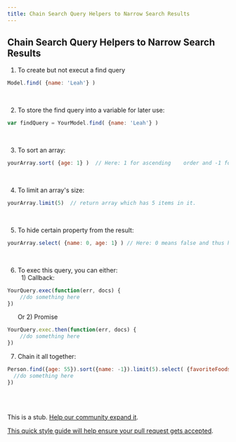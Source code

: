 ```yaml
---
title: Chain Search Query Helpers to Narrow Search Results
---
```

## Chain Search Query Helpers to Narrow Search Results

1. To create but not execut a find query
```javascript
Model.find( {name: 'Leah'} )
```
&nbsp;&nbsp;&nbsp;&nbsp;&nbsp;&nbsp;

2. To store the find query into a variable for later use:
```javascript
var findQuery = YourModel.find( {name: 'Leah'} )
```
&nbsp;&nbsp;&nbsp;&nbsp;&nbsp;&nbsp;

3. To sort an array:<br>
```javascript
yourArray.sort( {age: 1} )  // Here: 1 for ascending	order and -1 for descending order.
```
&nbsp;&nbsp;&nbsp;&nbsp;&nbsp;&nbsp;
  
4. To limit an array's size:
```javascript
yourArray.limit(5)  // return array which has 5 items in it.
```
&nbsp;&nbsp;&nbsp;&nbsp;&nbsp;&nbsp;

5. To hide certain property from the result:
```javascript
yourArray.select( {name: 0, age: 1} ) // Here: 0 means false and thus hide name property; 1 means true so age property will show.
```
&nbsp;&nbsp;&nbsp;&nbsp;&nbsp;&nbsp;

6. To exec this query, you can either:</br>
&nbsp;&nbsp;1) Callback:
```javascript
YourQuery.exec(function(err, docs) {
    //do something here
})
```
&nbsp;&nbsp;&nbsp;&nbsp;&nbsp;&nbsp;Or 2) Promise
```javascript
YourQuery.exec.then(function(err, docs) {
    //do something here
})
```

7. Chain it all together:
```javascript
Person.find({age: 55}).sort({name: -1}).limit(5).select( {favoriteFoods: 0} ).exec(function(error, people) {
  //do something here
})
```
</br>
</br>

This is a stub. <a href='https://github.com/freecodecamp/guides/tree/master/src/pages/certifications/apis-and-microservices/mongodb-and-mongoose/chain-search-query-helpers-to-narrow-search-results/index.md' target='_blank' rel='nofollow'>Help our community expand it</a>.

<a href='https://github.com/freecodecamp/guides/blob/master/README.md' target='_blank' rel='nofollow'>This quick style guide will help ensure your pull request gets accepted</a>.

<!-- The article goes here, in GitHub-flavored Markdown. Feel free to add YouTube videos, images, and CodePen/JSBin embeds  -->
